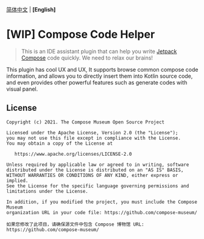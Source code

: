 [简体中文](README.md) | **[English]**

# [WIP] Compose Code Helper

<!--description start-->
> This is an IDE assistant plugin that can help you write [Jetpack](https://developer.android.com/jetpack/compose) [Compose](https://www.jetbrains.com/lp/compose-mpp/) code quickly. We need to relax our brains!

This plugin has cool UX and UX, It supports browse common compose code information, and allows you to directly insert them into Kotlin source code, and even provides other powerful features such as generate codes with visual panel.
<!--description end-->



## License

<!--license start-->
```
Copyright (c) 2021. The Compose Museum Open Source Project

Licensed under the Apache License, Version 2.0 (the "License");
you may not use this file except in compliance with the License.
You may obtain a copy of the License at

   https://www.apache.org/licenses/LICENSE-2.0

Unless required by applicable law or agreed to in writing, software
distributed under the License is distributed on an "AS IS" BASIS,
WITHOUT WARRANTIES OR CONDITIONS OF ANY KIND, either express or implied.
See the License for the specific language governing permissions and
limitations under the License.

In addition, if you modified the project, you must include the Compose Museum
organization URL in your code file: https://github.com/compose-museum/

如果您修改了此项目，请确保源文件中包含 Compose 博物馆 URL: https://github.com/compose-museum/
```
<!--license end-->
